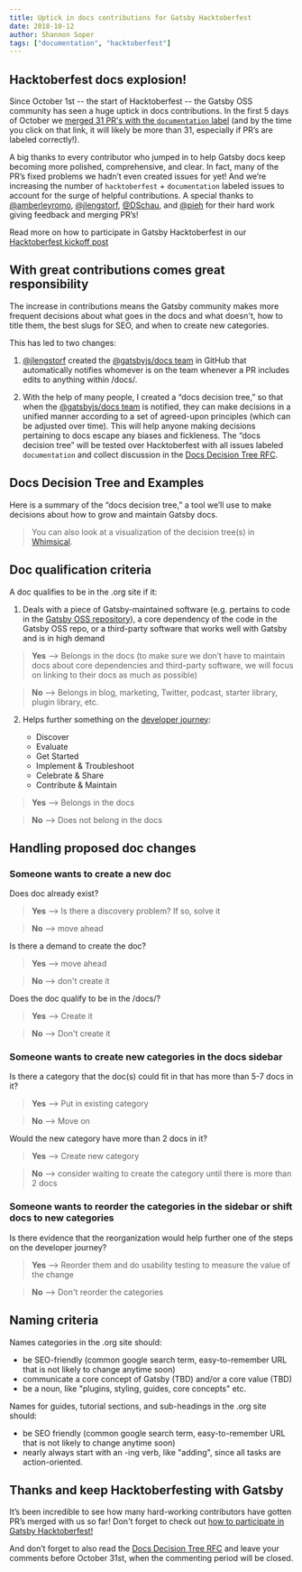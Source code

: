 ```yaml
---
title: Uptick in docs contributions for Gatsby Hacktoberfest
date: 2018-10-12
author: Shannon Soper
tags: ["documentation", "hacktoberfest"]
---
```


## Hacktoberfest docs explosion!

Since October 1st -- the start of Hacktoberfest -- the Gatsby OSS community has seen a huge uptick in docs contributions. In the first 5 days of October we [merged 31 PR's with the `documentation` label](https://github.com/gatsbyjs/gatsby/pulls?utf8=%E2%9C%93&q=is%3Apr+sort%3Aupdated-desc+is%3Aclosed+label%3A%22type%3A+documentation%22+language%3Aswift+closed%3A%3E2018-10-01) (and by the time you click on that link, it will likely be more than 31, especially if PR’s are labeled correctly!).

A big thanks to every contributor who jumped in to help Gatsby docs keep becoming more polished, comprehensive, and clear. In fact, many of the PR’s fixed problems we hadn’t even created issues for yet! And we’re increasing the number of `hacktoberfest` + `documentation` labeled issues to account for the surge of helpful contributions. A special thanks to [@amberleyromo](https://github.com/amberleyromo), [@jlengstorf](https://github.com/jlengstorf), [@DSchau](https://github.com/DSchau), and [@pieh](https://github.com/pieh) for their hard work giving feedback and merging PR’s!

Read more on how to participate in Gatsby Hacktoberfest in our [Hacktoberfest kickoff post](/blog/2018-10-09-hacktoberfest-kickoff/)

## With great contributions comes great responsibility

The increase in contributions means the Gatsby community makes more frequent decisions about what goes in the docs and what doesn't, how to title them, the best slugs for SEO, and when to create new categories.

This has led to two changes:

1.  [@jlengstorf](https://github.com/jlengstorf) created the [@gatsbyjs/docs team](https://github.com/orgs/gatsbyjs/teams/docs) in GitHub that automatically notifies whomever is on the team whenever a PR includes edits to anything within /docs/.

2.  With the help of many people, I created a “docs decision tree,” so that when the [@gatsbyjs/docs team](https://github.com/orgs/gatsbyjs/teams/docs) is notified, they can make decisions in a unified manner according to a set of agreed-upon principles (which can be adjusted over time). This will help anyone making decisions pertaining to docs escape any biases and fickleness. The “docs decision tree” will be tested over Hacktoberfest with all issues labeled `documentation` and collect discussion in the [Docs Decision Tree RFC](https://github.com/gatsbyjs/rfcs/pull/14).

## Docs Decision Tree and Examples

Here is a summary of the “docs decision tree,” a tool we’ll use to make decisions about how to grow and maintain Gatsby docs.

> You can also look at a visualization of the decision tree(s) in [Whimsical](https://whimsical.co/78PmoqFTbJJxpXHA1a6gba).

## Doc qualification criteria

A doc qualifies to be in the .org site if it:

1.  Deals with a piece of Gatsby-maintained software (e.g. pertains to code in the [Gatsby OSS repository](https://www.github.com/gatsbyjs/gatsby)), a core dependency of the code in the Gatsby OSS repo, or a third-party software that works well with Gatsby and is in high demand

> **Yes** --> Belongs in the docs (to make sure we don’t have to maintain docs about core dependencies and third-party software, we will focus on linking to their docs as much as possible)

> **No** --> Belongs in blog, marketing, Twitter, podcast, starter library, plugin library, etc.

2.  Helps further something on the [developer journey](https://pronovix.com/blog/analyzing-api-docs-and-dx-patterns-best-banking-developer-portals):

    - Discover
    - Evaluate
    - Get Started
    - Implement & Troubleshoot
    - Celebrate & Share
    - Contribute & Maintain

> **Yes** --> Belongs in the docs

> **No** --> Does not belong in the docs

## Handling proposed doc changes

### Someone wants to create a new doc

Does doc already exist?

> **Yes** --> Is there a discovery problem? If so, solve it

> **No** --> move ahead

Is there a demand to create the doc?

> **Yes** --> move ahead

> **No** --> don't create it

Does the doc qualify to be in the /docs/?

> **Yes** --> Create it

> **No** --> Don't create it

### Someone wants to create new categories in the docs sidebar

Is there a category that the doc(s) could fit in that has more than 5-7 docs in it?

> **Yes** --> Put in existing category

> **No** --> Move on

Would the new category have more than 2 docs in it?

> **Yes** --> Create new category

> **No** --> consider waiting to create the category until there is more than 2 docs

### Someone wants to reorder the categories in the sidebar or shift docs to new categories

Is there evidence that the reorganization would help further one of the steps on the developer journey?

> **Yes** --> Reorder them and do usability testing to measure the value of the change

> **No** --> Don't reorder the categories

## Naming criteria

Names categories in the .org site should:

- be SEO-friendly (common google search term, easy-to-remember URL that is not likely to change anytime soon)
- communicate a core concept of Gatsby (TBD) and/or a core value (TBD)
- be a noun, like "plugins, styling, guides, core concepts" etc.

Names for guides, tutorial sections, and sub-headings in the .org site should:

- be SEO friendly (common google search term, easy-to-remember URL that is not likely to change anytime soon)
- nearly always start with an -ing verb, like "adding", since all tasks are action-oriented.

## Thanks and keep Hacktoberfesting with Gatsby

It’s been incredible to see how many hard-working contributors have gotten PR’s merged with us so far! Don't forget to check out [how to participate in Gatsby Hacktoberfest!](/blog/2018-10-09-hacktoberfest-kickoff/)

And don’t forget to also read the [Docs Decision Tree RFC](https://github.com/gatsbyjs/rfcs/pull/14) and leave your comments before October 31st, when the commenting period will be closed.
